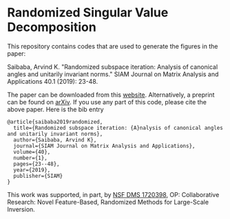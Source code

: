# Randomized Singular Value Decomposition

This repository contains codes that are used to generate the figures in the paper:

Saibaba, Arvind K. "Randomized subspace iteration: Analysis of canonical angles and unitarily invariant norms." SIAM Journal on Matrix Analysis and Applications 40.1 (2019): 23-48.

The paper can be downloaded from this [website](https://epubs.siam.org/doi/abs/10.1137/18M1179432). Alternatively, a preprint can be found on [arXiv](https://arxiv.org/abs/1804.02614). If you use any part of this code, please cite the above paper. Here is the bib entry

```
@article{saibaba2019randomized,
  title={Randomized subspace iteration: {A}nalysis of canonical angles and unitarily invariant norms},
  author={Saibaba, Arvind K},
  journal={SIAM Journal on Matrix Analysis and Applications},
  volume={40},
  number={1},
  pages={23--48},
  year={2019},
  publisher={SIAM}
}
```

This work was supported, in part, by [NSF DMS 1720398](https://nsf.gov/awardsearch/showAward?AWD_ID=1720398), OP: Collaborative Research: Novel Feature-Based, Randomized Methods for Large-Scale Inversion.
